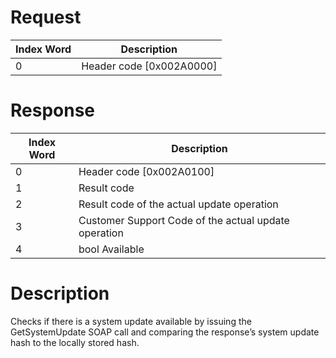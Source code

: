 # Request

| Index Word | Description                |
|------------|----------------------------|
| 0          | Header code \[0x002A0000\] |

# Response

| Index Word | Description                                          |
|------------|------------------------------------------------------|
| 0          | Header code \[0x002A0100\]                           |
| 1          | Result code                                          |
| 2          | Result code of the actual update operation           |
| 3          | Customer Support Code of the actual update operation |
| 4          | bool Available                                       |

# Description

Checks if there is a system update available by issuing the
GetSystemUpdate SOAP call and comparing the response’s system update
hash to the locally stored hash.